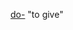 [do-](https://www.etymonline.com/word/*do-?ref=etymonline_crossreference "Etymology, meaning and definition of *do-") "to give"